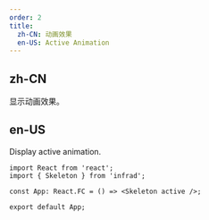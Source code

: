 ```yaml
---
order: 2
title:
  zh-CN: 动画效果
  en-US: Active Animation
---
```


## zh-CN

显示动画效果。

## en-US

Display active animation.

```tsx
import React from 'react';
import { Skeleton } from 'infrad';

const App: React.FC = () => <Skeleton active />;

export default App;
```
